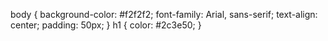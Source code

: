 body {
  background-color: #f2f2f2;
  font-family: Arial, sans-serif;
  text-align: center;
  padding: 50px;
}
h1 {
  color: #2c3e50;
}

